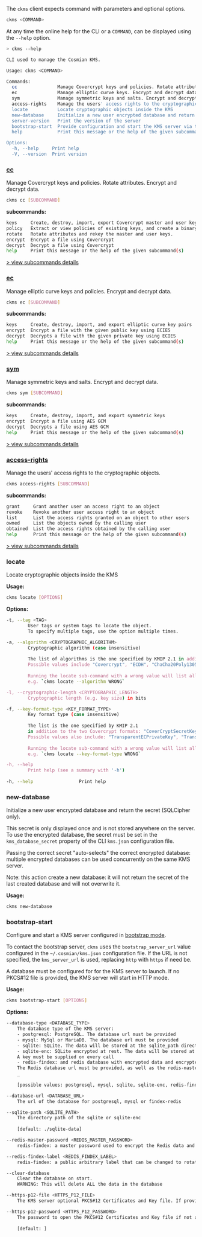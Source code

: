 
The `ckms` client expects command with parameters and optional options.

```sh
ckms <COMMAND>
```

At any time the online help for the CLI or a `COMMAND`, can be displayed using the `--help` option.

```sh
> ckms --help

CLI used to manage the Cosmian KMS.

Usage: ckms <COMMAND>

Commands:
  cc               Manage Covercrypt keys and policies. Rotate attributes. Encrypt and decrypt data
  ec               Manage elliptic curve keys. Encrypt and decrypt data using ECIES
  sym              Manage symmetric keys and salts. Encrypt and decrypt data
  access-rights    Manage the users' access rights to the cryptographic objects
  locate           Locate cryptographic objects inside the KMS
  new-database     Initialize a new user encrypted database and return the secret (`SQLCipher` only).
  server-version   Print the version of the server
  bootstrap-start  Provide configuration and start the KMS server via the bootstrap server.
  help             Print this message or the help of the given subcommand(s)

Options:
  -h, --help     Print help
  -V, --version  Print version
```

### [cc](covercrypt/covercrypt.md)

Manage Covercrypt keys and policies. Rotate attributes. Encrypt and decrypt data.

```sh
ckms cc [SUBCOMMAND]
```

**subcommands:**

```sh
keys     Create, destroy, import, export Covercrypt master and user keys
policy   Extract or view policies of existing keys, and create a binary policy from specifications
rotate   Rotate attributes and rekey the master and user keys.
encrypt  Encrypt a file using Covercrypt
decrypt  Decrypt a file using Covercrypt
help     Print this message or the help of the given subcommand(s)
```

[> view subcommands details](covercrypt/covercrypt.md)

### [ec](ec/ec.md)

Manage elliptic curve keys and policies. Encrypt and decrypt data.

```sh
ckms ec [SUBCOMMAND]
```

**subcommands:**

```sh
keys     Create, destroy, import, and export elliptic curve key pairs
encrypt  Encrypt a file with the given public key using ECIES
decrypt  Decrypts a file with the given private key using ECIES
help     Print this message or the help of the given subcommand(s)
```

[> view subcommands details](ec/ec.md)

### [sym](sym/sym.md)

Manage symmetric keys and salts. Encrypt and decrypt data.

```sh
ckms sym [SUBCOMMAND]
```

**subcommands:**

```sh
keys     Create, destroy, import, and export symmetric keys
encrypt  Encrypt a file using AES GCM
decrypt  Decrypts a file using AES GCM
help     Print this message or the help of the given subcommand(s)
```

[> view subcommands details](sym/sym.md)

### [access-rights](./access_rights.md)

Manage the users' access rights to the cryptographic objects.

```sh
ckms access-rights [SUBCOMMAND]
```

**subcommands:**

```sh
grant     Grant another user an access right to an object
revoke    Revoke another user access right to an object
list      List the access rights granted on an object to other users
owned     List the objects owned by the calling user
obtained  List the access rights obtained by the calling user
help      Print this message or the help of the given subcommand(s)
```

[> view subcommands details](./access_rights.md)

### locate

Locate cryptographic objects inside the KMS

**Usage:**

```sh
ckms locate [OPTIONS] 
```

**Options:**

```sh
-t, --tag <TAG>
        User tags or system tags to locate the object.
        To specify multiple tags, use the option multiple times.

-a, --algorithm <CRYPTOGRAPHIC_ALGORITHM>
        Cryptographic algorithm (case insensitive)
        
        The list of algorithms is the one specified by KMIP 2.1 in addition to "Covercrypt".
        Possible values include "Covercrypt", "ECDH", "ChaCha20Poly1305", "AES", "Ed25519"
        
        Running the locate sub-command with a wrong value will list all the possible values.
        e.g. `ckms locate --algorithm WRONG`

-l, --cryptographic-length <CRYPTOGRAPHIC_LENGTH>
        Cryptographic length (e.g. key size) in bits

-f, --key-format-type <KEY_FORMAT_TYPE>
        Key format type (case insensitive)
        
        The list is the one specified by KMIP 2.1
        in addition to the two Covercrypt formats: "CoverCryptSecretKey" and "CoverCryptPublicKey"
        Possible values also include: "TransparentECPrivateKey", "TransparentECPublicKey" and "TransparentSymmetricKey"
        
        Running the locate sub-command with a wrong value will list all the possible values.
        e.g. `ckms locate --key-format-type WRONG`

-h, --help
        Print help (see a summary with '-h')
        
-h, --help                 Print help
```

### new-database

Initialize a new user encrypted database and return the secret (SQLCipher only).

This secret is only displayed once and is not stored anywhere on the server.
To use the encrypted database, the secret must be set in the `kms_database_secret`
property of the CLI `kms.json` configuration file.

Passing the correct secret "auto-selects" the correct encrypted database:
multiple encrypted databases can be used concurrently on the same KMS server.

Note: this action create a new database: it will not return the secret
of the last created database and will not overwrite it.

**Usage:**

```sh
ckms new-database
```

### bootstrap-start

Configure and start a KMS server configured in [bootstrap mode](../bootstrap.md).

To contact the bootstrap server, `ckms` uses the `bootstrap_server_url` value configured in the `~/.cosmian/kms.json` configuration file. If the URL is not specified, the `kms_server_url` is used, replacing `http` with `https` if need be.

A database must be configured for for the KMS server to launch. If no PKCS#12 file is provided, the KMS server will start in HTTP mode.

**Usage:**

```sh
ckms bootstrap-start [OPTIONS] 
```

**Options:**

```sh
--database-type <DATABASE_TYPE>
    The database type of the KMS server:
    - postgresql: PostgreSQL. The database url must be provided
    - mysql: MySql or MariaDB. The database url must be provided
    - sqlite: SQLite. The data will be stored at the sqlite_path directory
    - sqlite-enc: SQLite encrypted at rest. The data will be stored at the sqlite_path directory.
    A key must be supplied on every call
    - redis-findex: and redis database with encrypted data and encrypted indexes thanks to Findex.
    The Redis database url must be provided, as well as the redis-master-password and the redis-findex-label
    _
    
    [possible values: postgresql, mysql, sqlite, sqlite-enc, redis-findex]

--database-url <DATABASE_URL>
    The url of the database for postgresql, mysql or findex-redis

--sqlite-path <SQLITE_PATH>
    The directory path of the sqlite or sqlite-enc
    
    [default: ./sqlite-data]

--redis-master-password <REDIS_MASTER_PASSWORD>
    redis-findex: a master password used to encrypt the Redis data and indexes

--redis-findex-label <REDIS_FINDEX_LABEL>
    redis-findex: a public arbitrary label that can be changed to rotate the Findex ciphertexts without changing the key

--clear-database
    Clear the database on start.
    WARNING: This will delete ALL the data in the database

--https-p12-file <HTTPS_P12_FILE>
    The KMS server optional PKCS#12 Certificates and Key file. If provided, this will start the server in HTTPS mode

--https-p12-password <HTTPS_P12_PASSWORD>
    The password to open the PKCS#12 Certificates and Key file if not an empty string
    
    [default: ]
```
